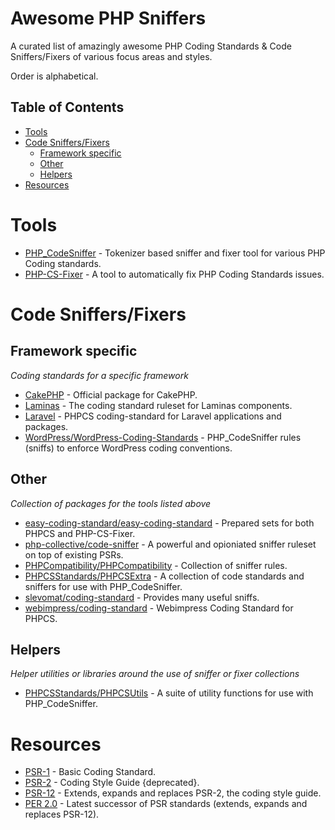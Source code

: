 # Awesome PHP Sniffers

A curated list of amazingly awesome PHP Coding Standards & Code Sniffers/Fixers of various focus areas and styles.

Order is alphabetical.

## Table of Contents

- [Tools](#tools)
- [Code Sniffers/Fixers](#code-sniffersfixers)
  - [Framework specific](#framework-specific)
  - [Other](#other)
  - [Helpers](#helpers)
- [Resources](#resources)

# Tools

- [PHP_CodeSniffer](https://github.com/PHPCSStandards/PHP_CodeSniffer) - Tokenizer based sniffer and fixer tool for various PHP Coding standards.
- [PHP-CS-Fixer](https://github.com/PHP-CS-Fixer/PHP-CS-Fixer) - A tool to automatically fix PHP Coding Standards issues.

# Code Sniffers/Fixers

## Framework specific
*Coding standards for a specific framework*

- [CakePHP](https://github.com/cakephp/cakephp-codesniffer) - Official package for CakePHP.
- [Laminas](https://github.com/laminas/laminas-coding-standard) - The coding standard ruleset for Laminas components.
- [Laravel](https://github.com/InteractionDesignFoundation/coding-standard) - PHPCS coding-standard for Laravel applications and packages.
- [WordPress/WordPress-Coding-Standards](https://github.com/WordPress/WordPress-Coding-Standards) - PHP_CodeSniffer rules (sniffs) to enforce WordPress coding conventions. 

## Other
*Collection of packages for the tools listed above*

- [easy-coding-standard/easy-coding-standard](https://github.com/easy-coding-standard/easy-coding-standard) - Prepared sets for both PHPCS and PHP-CS-Fixer.
- [php-collective/code-sniffer](https://github.com/php-collective/code-sniffer) - A powerful and opioniated sniffer ruleset on top of existing PSRs.
- [PHPCompatibility/PHPCompatibility](https://github.com/PHPCompatibility/PHPCompatibility) - Collection of sniffer rules.
- [PHPCSStandards/PHPCSExtra](https://github.com/PHPCSStandards/PHPCSExtra) - A collection of code standards and sniffers for use with PHP_CodeSniffer.
- [slevomat/coding-standard](https://github.com/slevomat/coding-standard) - Provides many useful sniffs.
- [webimpress/coding-standard](https://github.com/webimpress/coding-standard) - Webimpress Coding Standard for PHPCS.

## Helpers
*Helper utilities or libraries around the use of sniffer or fixer collections*

- [PHPCSStandards/PHPCSUtils](https://github.com/PHPCSStandards/PHPCSUtils) - A suite of utility functions for use with PHP_CodeSniffer.

# Resources

- [PSR-1](https://www.php-fig.org/psr/psr-1/) - Basic Coding Standard.
- [PSR-2](https://www.php-fig.org/psr/psr-2/) - Coding Style Guide {deprecated}.
- [PSR-12](https://www.php-fig.org/psr/psr-12/) - Extends, expands and replaces PSR-2, the coding style guide.
- [PER 2.0](https://www.php-fig.org/per/coding-style/) - Latest successor of PSR standards (extends, expands and replaces PSR-12).
